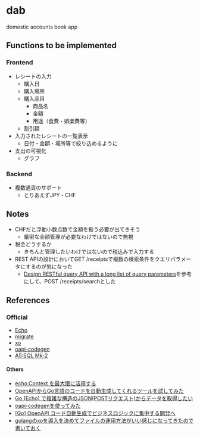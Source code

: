 # dab
domestic accounts book app

## Functions to be implemented
### Frontend
- レシートの入力
  - 購入日
  - 購入場所
  - 購入品目
    - 商品名
    - 金額
    - 用途（食費・娯楽費等）
  - 割引額
- 入力されたレシートの一覧表示
  - 日付・金額・場所等で絞り込めるように
- 支出の可視化
  - グラフ

### Backend
- 複数通貨のサポート
  - とりあえずJPY・CHF

## Notes
- CHFだと浮動小数点数で金額を扱う必要が出てきそう
  - 厳密な金額管理が必要なわけではないので無視
- 税金どうするか
  - きちんと管理したいわけではないので税込みで入力する
- REST APIの設計においてGET /receiptsで複数の検索条件をクエリパラメータにするのが気になった
  - [Design RESTful query API with a long list of query parameters](https://stackoverflow.com/questions/14202257/design-restful-query-api-with-a-long-list-of-query-parameters)を参考にして、POST /receipts/searchとした

## References
### Official
- [Echo](https://echo.labstack.com/)
- [migrate](https://github.com/golang-migrate/migrate)
- [xo](https://github.com/xo/xo)
- [oapi-codegen](https://github.com/deepmap/oapi-codegen)
- [A5:SQL Mk-2](https://a5m2.mmatsubara.com/)
#### Others
- [echo.Context を最大限に活用する](https://codehex.hateblo.jp/entry/echo-context)
- [OpenAPIからGo言語のコードを自動生成してくれるツールを試してみた](https://zenn.dev/rescuenow/articles/3c9a19eb2c0655)
- [Go (Echo) で複雑な構造のJSON(POSTリクエスト)からデータを取得したい](https://teratail.com/questions/vfwi04zdo1pkvr)
- [oapi-codegenを使ってみた](https://speakerdeck.com/akeno/oapi-codegenwoshi-tutemita)
- [[Go] OpenAPI コード自動生成でビジネスロジックに集中する開発へ](https://qiita.com/nyanchu/items/1c259750352b49e96a18)
- [golangのxoを導入を決めてファイルの運用方法がいい感じになってきたので書いておく](https://tsuyoshi-nakamura.hatenablog.com/entry/2018/11/16/100133)